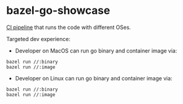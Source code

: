 # bazel-go-showcase

[CI pipeline](https://github.com/slamdev/bazel-go-showcase/actions/workflows/build.yaml) that runs the code with different OSes.

Targeted dev experience:

- Developer on MacOS can run go binary and container image via:

```shell
bazel run //:binary
bazel run //:image
```

- Developer on Linux can run go binary and container image via:

```shell
bazel run //:binary
bazel run //:image
```
